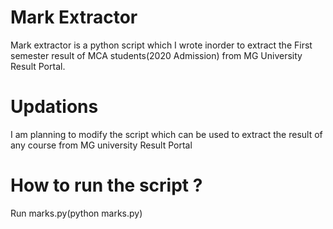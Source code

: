 # Mark Extractor

Mark extractor is a python script which I wrote inorder to extract the First semester result  of MCA students(2020 Admission) from MG University Result Portal.

# Updations
I am planning to modify the script which can be used to extract the result of any course from MG university Result Portal

# How to run the script ?
Run marks.py(python marks.py)

